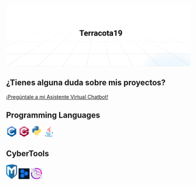 <img src="https://github.com/terracota19/terracota19/blob/139bade7b7aa1c709454e52202c3d8b572a7144a/assets/header.svg" />

## ¿Tienes alguna duda sobre mis proyectos?
  <a href="https://terracota19.github.io/terracota19-assistant.github.io/" target="_blank" rel="noopener noreferrer">
  ¡Pregúntale a mi Asistente Virtual Chatbot!
  </a>


## Programming Languages
  <img src = 'assets/Programming-Languages/c-original.svg' width='30'/> <img 
  src = 'assets/Programming-Languages/cpp.svg' width='30'/> <img 
  src = 'assets/Programming-Languages/python.svg' height='30'/> <img 
  src='assets/Programming-Languages/java.svg' width='30'/> 

## CyberTools
   <img src = 'assets/metasploit.png' width='30'/> <img 
   src = 'assets/dfir-iris.png' width='30'/>  <img 
   src = 'assets/kali.png' width='30'/>
   
